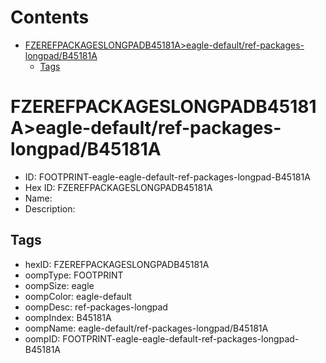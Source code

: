 



Contents
========

* [FZEREFPACKAGESLONGPADB45181A>eagle-default/ref-packages-longpad/B45181A](#fzerefpackageslongpadb45181aeagle-defaultref-packages-longpadb45181a)
	* [Tags](#tags)

# FZEREFPACKAGESLONGPADB45181A>eagle-default/ref-packages-longpad/B45181A

- ID: FOOTPRINT-eagle-eagle-default-ref-packages-longpad-B45181A
- Hex ID: FZEREFPACKAGESLONGPADB45181A
- Name: 
- Description: 

## Tags

- hexID: FZEREFPACKAGESLONGPADB45181A
- oompType: FOOTPRINT
- oompSize: eagle
- oompColor: eagle-default
- oompDesc: ref-packages-longpad
- oompIndex: B45181A
- oompName: eagle-default/ref-packages-longpad/B45181A
- oompID: FOOTPRINT-eagle-eagle-default-ref-packages-longpad-B45181A
